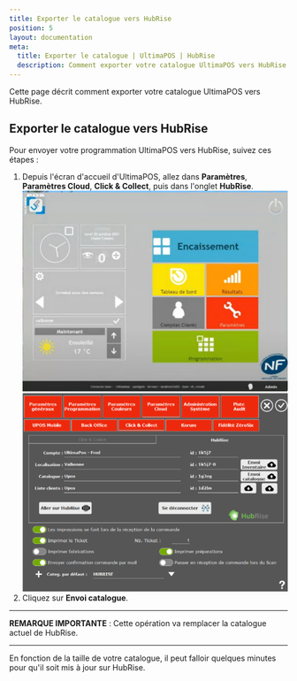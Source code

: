 ```yaml
---
title: Exporter le catalogue vers HubRise
position: 5
layout: documentation
meta:
  title: Exporter le catalogue | UltimaPOS | HubRise
  description: Comment exporter votre catalogue UltimaPOS vers HubRise.
---
```


Cette page décrit comment exporter votre catalogue UltimaPOS vers HubRise.

## Exporter le catalogue vers HubRise

Pour envoyer votre programmation UltimaPOS vers HubRise, suivez ces étapes :

1. Depuis l'écran d'accueil d'UltimaPOS, allez dans **Paramètres**, **Paramètres Cloud**, **Click & Collect**, puis dans l'onglet **HubRise**.
   ![Exporter le catalogue - Accueil UltimaPOS](../images/001-fr-ultimapos-accueil.png)
   ![Exporter le catalogue - Envoi catalogue](../images/003-fr-ultimapos-hubrise-connecte.png)
2. Cliquez sur **Envoi catalogue**.

---

**REMARQUE IMPORTANTE** : Cette opération va remplacer la catalogue actuel de HubRise.

---

En fonction de la taille de votre catalogue, il peut falloir quelques minutes pour qu'il soit mis à jour sur HubRise.